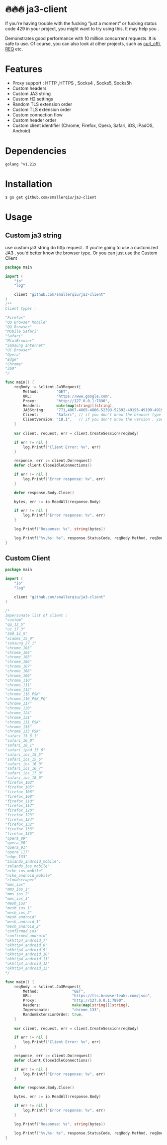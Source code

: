 # 🔥🔥🔥 ja3-client 
If you're having trouble with the fucking “just a moment” or fucking status code 429 in your project, you might want to try using this. It may help you . 

Demonstrates good performance with 10 million concurrent requests. It is safe to use.  Of course, you can also look at other projects, such as [curl_cffi](https://github.com/lexiforest/curl_cffi), [REQ](https://github.com/imroc/req) etc.

# Features
 - Proxy support : HTTP ,HTTPS , Socks4 , Socks5, Socks5h
 - Custom headers
 - Custom JA3 string
 - Custom H2 settings
 - Random TLS extension order
 - Custom TLS extension order
 - Custom connection flow
 - Custom header order
 - Custom client identifier (Chrome, Firefox, Opera, Safari, iOS, iPadOS, Android)


# Dependencies
```
golang ^v1.21x
```

# Installation
```
$ go get github.com/smallerqiu/ja3-client
```

# Usage

## Custom ja3 string
use custom ja3 string do http request .
If you're going to use a customized JA3 , you'd better know the browser type.  Or you can just use the Custom Client
```go
package main

import (
	"io"
	"log"

	client "github.com/smallerqiu/ja3-client"
)
/**
Client types :

"Firefox"
"QQ Browser Mobile"
"QQ Browser"
"Mobile Safari"
"Safari"
"MiuiBrowser"
"Samsung Internet"
"UC Browser"
"Opera"
"Edge"
"Chrome"
"360"
*/

func main() {
	reqBody := &client.Ja3Request{
		Method:        "GET",
		URL:           "https://www.google.com",
		Proxy:         "http://127.0.0.1:7890",
		Headers:       make(map[string][]string),
		JA3String:     "771,4867-4865-4866-52393-52392-49195-49199-49196-49200-49171-49172-156-157-47-53,0-23-65281-10-11-35-16-5-13-18-51-45-43-27-17513-21,29-23-24,0",
		Client:        "Safari", // if you don't know the browser type , you can use `Chrome`
		ClientVersion: "18.1",	 // if you don't know the version , you can use `133`
	}
	
	var client, request, err = client.CreateSession(reqBody)

	if err != nil {
		log.Printf("Client Error: %v", err)
	}

	response, err := client.Do(request)
	defer client.CloseIdleConnections()

	if err != nil {
		log.Printf("Error response: %v", err)
	}

	defer response.Body.Close()

	bytes, err := io.ReadAll(response.Body)

	if err != nil {
		log.Printf("Error response: %v", err)
	}

	log.Printf("Response: %s", string(bytes))

	log.Printf("%v,%s: %s", response.StatusCode, reqBody.Method, reqBody.URL)
}
```

## Custom Client

```go
package main

import (
	"io"
	"log"

	client "github.com/smallerqiu/ja3-client"
)

/*
Impersonate list of client :
"custom"
"qq_13_5"
"uc_17_3"
"360_14_5"
"xiaomi_15_9"
"sansung_27_1"
"chrome_103"
"chrome_104"
"chrome_105"
"chrome_106"
"chrome_107"
"chrome_108"
"chrome_109"
"chrome_110"
"chrome_111"
"chrome_112"
"chrome_116_PSK"
"chrome_116_PSK_PQ"
"chrome_117"
"chrome_120"
"chrome_124"
"chrome_131"
"chrome_131_PSK"
"chrome_133"
"chrome_133_PSK"
"safari_15_6_1"
"safari_16_0"
"safari_18_1"
"safari_ipad_15_6"
"safari_ios_15_5"
"safari_ios_15_6"
"safari_ios_16_0"
"safari_ios_16_7"
"safari_ios_17_0"
"safari_ios_18_0"
"firefox_102"
"firefox_105"
"firefox_106"
"firefox_108"
"firefox_110"
"firefox_117"
"firefox_120"
"firefox_123"
"firefox_124"
"firefox_132"
"firefox_133"
"firefox_135"
"opera_89"
"opera_90"
"opera_91"
"opera_117"
"edge_133"
"zalando_android_mobile":
"zalando_ios_mobile"
"nike_ios_mobile"
"nike_android_mobile"
"cloudscraper"
"mms_ios"
"mms_ios_1"
"mms_ios_2"
"mms_ios_3"
"mesh_ios"
"mesh_ios_1"
"mesh_ios_2"
"mesh_android"
"mesh_android_1"
"mesh_android_2"
"confirmed_ios"
"confirmed_android"
"okhttp4_android_7"
"okhttp4_android_8"
"okhttp4_android_9"
"okhttp4_android_10"
"okhttp4_android_11"
"okhttp4_android_12"
"okhttp4_android_13"
*/

func main() {
	reqBody := &client.Ja3Request{
		Method:               "GET",
		URL:                  "https://tls.browserleaks.com/json",
		Proxy:                "http://127.0.0.1:7890",
		Headers:              make(map[string][]string),
		Impersonate:          "chrome_133",
		RandomExtensionOrder: true,
	}
	
	var client, request, err = client.CreateSession(reqBody)

	if err != nil {
		log.Printf("Client Error: %v", err)
	}

	response, err := client.Do(request)
	defer client.CloseIdleConnections()

	if err != nil {
		log.Printf("Error response: %v", err)
	}

	defer response.Body.Close()

	bytes, err := io.ReadAll(response.Body)

	if err != nil {
		log.Printf("Error response: %v", err)
	}

	log.Printf("Response: %s", string(bytes))

	log.Printf("%v,%s: %s", response.StatusCode, reqBody.Method, reqBody.URL)
}

```
 